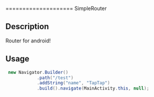 ====================
SimpleRouter

## Description
Router for android!

## Usage
```java
 new Navigator.Builder()
            .path("/test")
            .addString("name", "TapTap")
            .build().navigate(MainActivity.this, null);
```
